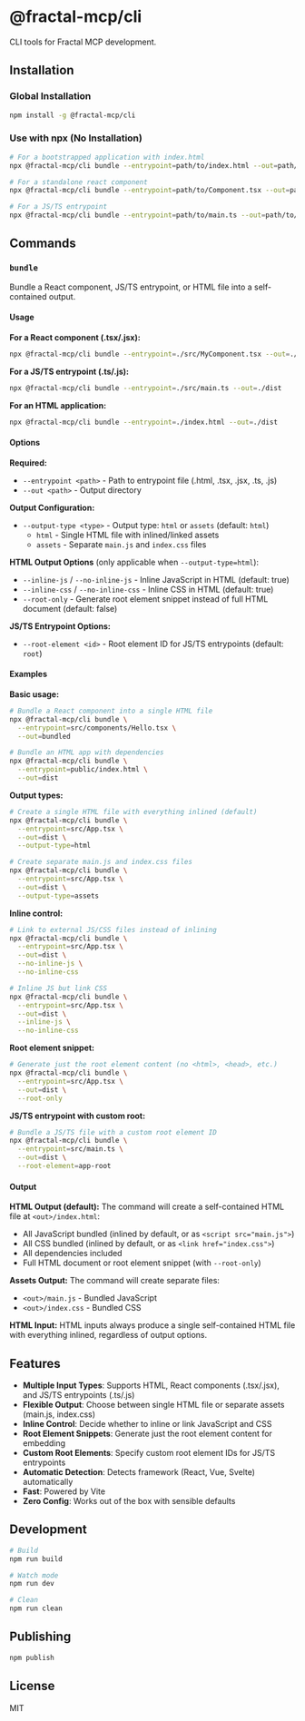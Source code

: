 # @fractal-mcp/cli

CLI tools for Fractal MCP development.

## Installation

### Global Installation

```bash
npm install -g @fractal-mcp/cli
```

### Use with npx (No Installation)

```bash
# For a bootstrapped application with index.html
npx @fractal-mcp/cli bundle --entrypoint=path/to/index.html --out=path/to/outdir

# For a standalone react component
npx @fractal-mcp/cli bundle --entrypoint=path/to/Component.tsx --out=path/to/outdir

# For a JS/TS entrypoint
npx @fractal-mcp/cli bundle --entrypoint=path/to/main.ts --out=path/to/outdir
```

## Commands

### `bundle`

Bundle a React component, JS/TS entrypoint, or HTML file into a self-contained output.

#### Usage

**For a React component (.tsx/.jsx):**
```bash
npx @fractal-mcp/cli bundle --entrypoint=./src/MyComponent.tsx --out=./dist
```

**For a JS/TS entrypoint (.ts/.js):**
```bash
npx @fractal-mcp/cli bundle --entrypoint=./src/main.ts --out=./dist
```

**For an HTML application:**
```bash
npx @fractal-mcp/cli bundle --entrypoint=./index.html --out=./dist
```

#### Options

**Required:**
- `--entrypoint <path>` - Path to entrypoint file (.html, .tsx, .jsx, .ts, .js)
- `--out <path>` - Output directory

**Output Configuration:**
- `--output-type <type>` - Output type: `html` or `assets` (default: `html`)
  - `html` - Single HTML file with inlined/linked assets
  - `assets` - Separate `main.js` and `index.css` files

**HTML Output Options** (only applicable when `--output-type=html`):
- `--inline-js` / `--no-inline-js` - Inline JavaScript in HTML (default: true)
- `--inline-css` / `--no-inline-css` - Inline CSS in HTML (default: true)
- `--root-only` - Generate root element snippet instead of full HTML document (default: false)

**JS/TS Entrypoint Options:**
- `--root-element <id>` - Root element ID for JS/TS entrypoints (default: `root`)

#### Examples

**Basic usage:**
```bash
# Bundle a React component into a single HTML file
npx @fractal-mcp/cli bundle \
  --entrypoint=src/components/Hello.tsx \
  --out=bundled

# Bundle an HTML app with dependencies
npx @fractal-mcp/cli bundle \
  --entrypoint=public/index.html \
  --out=dist
```

**Output types:**
```bash
# Create a single HTML file with everything inlined (default)
npx @fractal-mcp/cli bundle \
  --entrypoint=src/App.tsx \
  --out=dist \
  --output-type=html

# Create separate main.js and index.css files
npx @fractal-mcp/cli bundle \
  --entrypoint=src/App.tsx \
  --out=dist \
  --output-type=assets
```

**Inline control:**
```bash
# Link to external JS/CSS files instead of inlining
npx @fractal-mcp/cli bundle \
  --entrypoint=src/App.tsx \
  --out=dist \
  --no-inline-js \
  --no-inline-css

# Inline JS but link CSS
npx @fractal-mcp/cli bundle \
  --entrypoint=src/App.tsx \
  --out=dist \
  --inline-js \
  --no-inline-css
```

**Root element snippet:**
```bash
# Generate just the root element content (no <html>, <head>, etc.)
npx @fractal-mcp/cli bundle \
  --entrypoint=src/App.tsx \
  --out=dist \
  --root-only
```

**JS/TS entrypoint with custom root:**
```bash
# Bundle a JS/TS file with a custom root element ID
npx @fractal-mcp/cli bundle \
  --entrypoint=src/main.ts \
  --out=dist \
  --root-element=app-root
```

#### Output

**HTML Output (default):**
The command will create a self-contained HTML file at `<out>/index.html`:
- All JavaScript bundled (inlined by default, or as `<script src="main.js">`)
- All CSS bundled (inlined by default, or as `<link href="index.css">`)
- All dependencies included
- Full HTML document or root element snippet (with `--root-only`)

**Assets Output:**
The command will create separate files:
- `<out>/main.js` - Bundled JavaScript
- `<out>/index.css` - Bundled CSS

**HTML Input:**
HTML inputs always produce a single self-contained HTML file with everything inlined, regardless of output options.

## Features

- **Multiple Input Types**: Supports HTML, React components (.tsx/.jsx), and JS/TS entrypoints (.ts/.js)
- **Flexible Output**: Choose between single HTML file or separate assets (main.js, index.css)
- **Inline Control**: Decide whether to inline or link JavaScript and CSS
- **Root Element Snippets**: Generate just the root element content for embedding
- **Custom Root Elements**: Specify custom root element IDs for JS/TS entrypoints
- **Automatic Detection**: Detects framework (React, Vue, Svelte) automatically
- **Fast**: Powered by Vite
- **Zero Config**: Works out of the box with sensible defaults

## Development

```bash
# Build
npm run build

# Watch mode
npm run dev

# Clean
npm run clean
```

## Publishing

```bash
npm publish
```

## License

MIT
